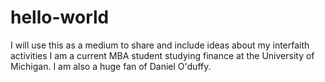 # hello-world
I will use this as a medium to share and include ideas about my interfaith activities
I am a current MBA student studying finance at the University of Michigan. I am also a huge fan of Daniel O'duffy.
